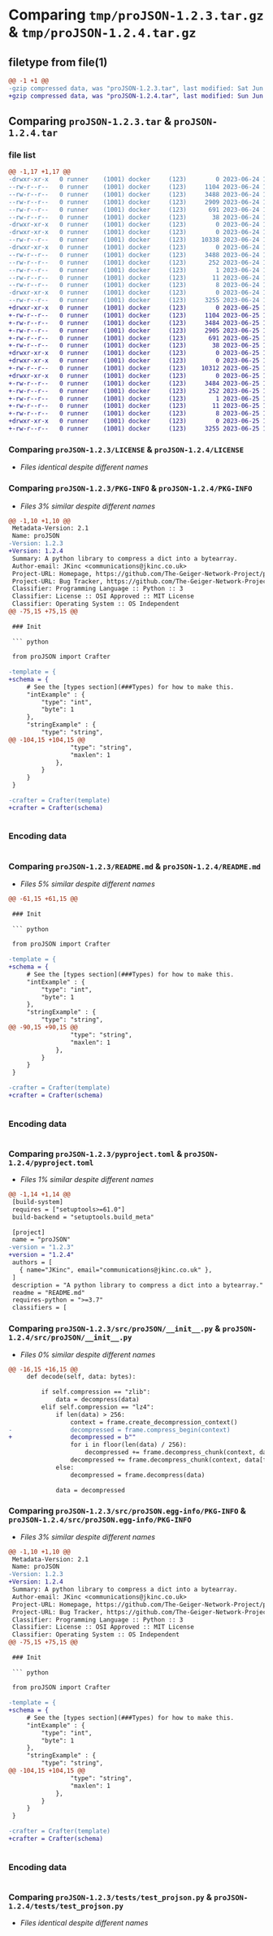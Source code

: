 # Comparing `tmp/proJSON-1.2.3.tar.gz` & `tmp/proJSON-1.2.4.tar.gz`

## filetype from file(1)

```diff
@@ -1 +1 @@
-gzip compressed data, was "proJSON-1.2.3.tar", last modified: Sat Jun 24 14:41:30 2023, max compression
+gzip compressed data, was "proJSON-1.2.4.tar", last modified: Sun Jun 25 13:34:35 2023, max compression
```

## Comparing `proJSON-1.2.3.tar` & `proJSON-1.2.4.tar`

### file list

```diff
@@ -1,17 +1,17 @@
-drwxr-xr-x   0 runner    (1001) docker     (123)        0 2023-06-24 14:41:30.078972 proJSON-1.2.3/
--rw-r--r--   0 runner    (1001) docker     (123)     1104 2023-06-24 14:41:15.000000 proJSON-1.2.3/LICENSE
--rw-r--r--   0 runner    (1001) docker     (123)     3488 2023-06-24 14:41:30.078972 proJSON-1.2.3/PKG-INFO
--rw-r--r--   0 runner    (1001) docker     (123)     2909 2023-06-24 14:41:15.000000 proJSON-1.2.3/README.md
--rw-r--r--   0 runner    (1001) docker     (123)      691 2023-06-24 14:41:15.000000 proJSON-1.2.3/pyproject.toml
--rw-r--r--   0 runner    (1001) docker     (123)       38 2023-06-24 14:41:30.078972 proJSON-1.2.3/setup.cfg
-drwxr-xr-x   0 runner    (1001) docker     (123)        0 2023-06-24 14:41:30.074972 proJSON-1.2.3/src/
-drwxr-xr-x   0 runner    (1001) docker     (123)        0 2023-06-24 14:41:30.078972 proJSON-1.2.3/src/proJSON/
--rw-r--r--   0 runner    (1001) docker     (123)    10338 2023-06-24 14:41:15.000000 proJSON-1.2.3/src/proJSON/__init__.py
-drwxr-xr-x   0 runner    (1001) docker     (123)        0 2023-06-24 14:41:30.078972 proJSON-1.2.3/src/proJSON.egg-info/
--rw-r--r--   0 runner    (1001) docker     (123)     3488 2023-06-24 14:41:30.000000 proJSON-1.2.3/src/proJSON.egg-info/PKG-INFO
--rw-r--r--   0 runner    (1001) docker     (123)      252 2023-06-24 14:41:30.000000 proJSON-1.2.3/src/proJSON.egg-info/SOURCES.txt
--rw-r--r--   0 runner    (1001) docker     (123)        1 2023-06-24 14:41:30.000000 proJSON-1.2.3/src/proJSON.egg-info/dependency_links.txt
--rw-r--r--   0 runner    (1001) docker     (123)       11 2023-06-24 14:41:30.000000 proJSON-1.2.3/src/proJSON.egg-info/requires.txt
--rw-r--r--   0 runner    (1001) docker     (123)        8 2023-06-24 14:41:30.000000 proJSON-1.2.3/src/proJSON.egg-info/top_level.txt
-drwxr-xr-x   0 runner    (1001) docker     (123)        0 2023-06-24 14:41:30.078972 proJSON-1.2.3/tests/
--rw-r--r--   0 runner    (1001) docker     (123)     3255 2023-06-24 14:41:15.000000 proJSON-1.2.3/tests/test_projson.py
+drwxr-xr-x   0 runner    (1001) docker     (123)        0 2023-06-25 13:34:35.472360 proJSON-1.2.4/
+-rw-r--r--   0 runner    (1001) docker     (123)     1104 2023-06-25 13:34:20.000000 proJSON-1.2.4/LICENSE
+-rw-r--r--   0 runner    (1001) docker     (123)     3484 2023-06-25 13:34:35.472360 proJSON-1.2.4/PKG-INFO
+-rw-r--r--   0 runner    (1001) docker     (123)     2905 2023-06-25 13:34:20.000000 proJSON-1.2.4/README.md
+-rw-r--r--   0 runner    (1001) docker     (123)      691 2023-06-25 13:34:20.000000 proJSON-1.2.4/pyproject.toml
+-rw-r--r--   0 runner    (1001) docker     (123)       38 2023-06-25 13:34:35.472360 proJSON-1.2.4/setup.cfg
+drwxr-xr-x   0 runner    (1001) docker     (123)        0 2023-06-25 13:34:35.468360 proJSON-1.2.4/src/
+drwxr-xr-x   0 runner    (1001) docker     (123)        0 2023-06-25 13:34:35.468360 proJSON-1.2.4/src/proJSON/
+-rw-r--r--   0 runner    (1001) docker     (123)    10312 2023-06-25 13:34:20.000000 proJSON-1.2.4/src/proJSON/__init__.py
+drwxr-xr-x   0 runner    (1001) docker     (123)        0 2023-06-25 13:34:35.472360 proJSON-1.2.4/src/proJSON.egg-info/
+-rw-r--r--   0 runner    (1001) docker     (123)     3484 2023-06-25 13:34:35.000000 proJSON-1.2.4/src/proJSON.egg-info/PKG-INFO
+-rw-r--r--   0 runner    (1001) docker     (123)      252 2023-06-25 13:34:35.000000 proJSON-1.2.4/src/proJSON.egg-info/SOURCES.txt
+-rw-r--r--   0 runner    (1001) docker     (123)        1 2023-06-25 13:34:35.000000 proJSON-1.2.4/src/proJSON.egg-info/dependency_links.txt
+-rw-r--r--   0 runner    (1001) docker     (123)       11 2023-06-25 13:34:35.000000 proJSON-1.2.4/src/proJSON.egg-info/requires.txt
+-rw-r--r--   0 runner    (1001) docker     (123)        8 2023-06-25 13:34:35.000000 proJSON-1.2.4/src/proJSON.egg-info/top_level.txt
+drwxr-xr-x   0 runner    (1001) docker     (123)        0 2023-06-25 13:34:35.472360 proJSON-1.2.4/tests/
+-rw-r--r--   0 runner    (1001) docker     (123)     3255 2023-06-25 13:34:20.000000 proJSON-1.2.4/tests/test_projson.py
```

### Comparing `proJSON-1.2.3/LICENSE` & `proJSON-1.2.4/LICENSE`

 * *Files identical despite different names*

### Comparing `proJSON-1.2.3/PKG-INFO` & `proJSON-1.2.4/PKG-INFO`

 * *Files 3% similar despite different names*

```diff
@@ -1,10 +1,10 @@
 Metadata-Version: 2.1
 Name: proJSON
-Version: 1.2.3
+Version: 1.2.4
 Summary: A python library to compress a dict into a bytearray.
 Author-email: JKinc <communications@jkinc.co.uk>
 Project-URL: Homepage, https://github.com/The-Geiger-Network-Project/proJSON/tree/main
 Project-URL: Bug Tracker, https://github.com/The-Geiger-Network-Project/proJSON/tree/main/issues
 Classifier: Programming Language :: Python :: 3
 Classifier: License :: OSI Approved :: MIT License
 Classifier: Operating System :: OS Independent
@@ -75,15 +75,15 @@
 
 ### Init
 
 ``` python
 
 from proJSON import Crafter
 
-template = {
+schema = {
     # See the [types section](###Types) for how to make this.
     "intExample" : {
         "type": "int",
         "byte": 1
     },
     "stringExample" : {
         "type": "string",
@@ -104,15 +104,15 @@
                 "type": "string",
                 "maxlen": 1
             },
         }
     } 
 }
 
-crafter = Crafter(template)
+crafter = Crafter(schema)
 
 ```
 
 ### Encoding data
 
 ``` python
```

### Comparing `proJSON-1.2.3/README.md` & `proJSON-1.2.4/README.md`

 * *Files 5% similar despite different names*

```diff
@@ -61,15 +61,15 @@
 
 ### Init
 
 ``` python
 
 from proJSON import Crafter
 
-template = {
+schema = {
     # See the [types section](###Types) for how to make this.
     "intExample" : {
         "type": "int",
         "byte": 1
     },
     "stringExample" : {
         "type": "string",
@@ -90,15 +90,15 @@
                 "type": "string",
                 "maxlen": 1
             },
         }
     } 
 }
 
-crafter = Crafter(template)
+crafter = Crafter(schema)
 
 ```
 
 ### Encoding data
 
 ``` python
```

### Comparing `proJSON-1.2.3/pyproject.toml` & `proJSON-1.2.4/pyproject.toml`

 * *Files 1% similar despite different names*

```diff
@@ -1,14 +1,14 @@
 [build-system]
 requires = ["setuptools>=61.0"]
 build-backend = "setuptools.build_meta"
 
 [project]
 name = "proJSON"
-version = "1.2.3"
+version = "1.2.4"
 authors = [
   { name="JKinc", email="communications@jkinc.co.uk" },
 ]
 description = "A python library to compress a dict into a bytearray."
 readme = "README.md"
 requires-python = ">=3.7"
 classifiers = [
```

### Comparing `proJSON-1.2.3/src/proJSON/__init__.py` & `proJSON-1.2.4/src/proJSON/__init__.py`

 * *Files 0% similar despite different names*

```diff
@@ -16,15 +16,15 @@
     def decode(self, data: bytes):
 
         if self.compression == "zlib":
             data = decompress(data)
         elif self.compression == "lz4":
             if len(data) > 256:
                 context = frame.create_decompression_context()
-                decompressed = frame.compress_begin(context)
+                decompressed = b""
                 for i in floor(len(data) / 256):
                     decompressed += frame.decompress_chunk(context, data[i*256:(i+1)*256])
                 decompressed += frame.decompress_chunk(context, data[floor(len(data) / 256):floor(len(data) / 256)+(len(data) % 256)])
             else:
                 decompressed = frame.decompress(data)
                 
             data = decompressed
```

### Comparing `proJSON-1.2.3/src/proJSON.egg-info/PKG-INFO` & `proJSON-1.2.4/src/proJSON.egg-info/PKG-INFO`

 * *Files 3% similar despite different names*

```diff
@@ -1,10 +1,10 @@
 Metadata-Version: 2.1
 Name: proJSON
-Version: 1.2.3
+Version: 1.2.4
 Summary: A python library to compress a dict into a bytearray.
 Author-email: JKinc <communications@jkinc.co.uk>
 Project-URL: Homepage, https://github.com/The-Geiger-Network-Project/proJSON/tree/main
 Project-URL: Bug Tracker, https://github.com/The-Geiger-Network-Project/proJSON/tree/main/issues
 Classifier: Programming Language :: Python :: 3
 Classifier: License :: OSI Approved :: MIT License
 Classifier: Operating System :: OS Independent
@@ -75,15 +75,15 @@
 
 ### Init
 
 ``` python
 
 from proJSON import Crafter
 
-template = {
+schema = {
     # See the [types section](###Types) for how to make this.
     "intExample" : {
         "type": "int",
         "byte": 1
     },
     "stringExample" : {
         "type": "string",
@@ -104,15 +104,15 @@
                 "type": "string",
                 "maxlen": 1
             },
         }
     } 
 }
 
-crafter = Crafter(template)
+crafter = Crafter(schema)
 
 ```
 
 ### Encoding data
 
 ``` python
```

### Comparing `proJSON-1.2.3/tests/test_projson.py` & `proJSON-1.2.4/tests/test_projson.py`

 * *Files identical despite different names*

